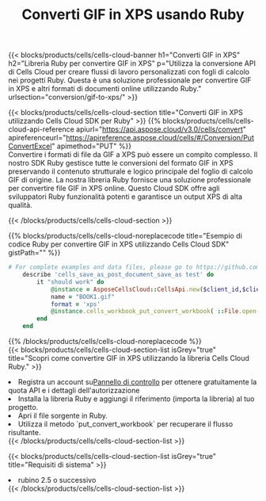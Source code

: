 ﻿---
title:  Converti GIF in XPS usando Ruby
description:  Utilizzando Aspose.Cells Cloud SDK per Ruby per convertire un file in formato GIF in un file in formato XPS.
kwords: Excel, Convert GIF to XPS, REST, Ruby
howto: How to convert GIF to XPS using Aspose.Cells Cloud Ruby library.
---
{{< blocks/products/cells/cells-cloud-banner h1="Converti GIF in XPS" h2="Libreria Ruby per convertire GIF in XPS" p="Utilizza la conversione API di Cells Cloud per creare flussi di lavoro personalizzati con fogli di calcolo nei progetti Ruby. Questa è una soluzione professionale per convertire GIF in XPS e altri formati di documenti online utilizzando Ruby." urlsection="conversion/gif-to-xps/" >}}

{{< blocks/products/cells/cells-cloud-section title="Converti GIF in XPS utilizzando Cells Cloud SDK per Ruby" >}}
{{% blocks/products/cells/cells-cloud-api-reference apiurl="https://api.aspose.cloud/v3.0/cells/convert" apireferenceurl="https://apireference.aspose.cloud/cells/#/Conversion/PutConvertExcel" apimethod="PUT" %}}
<br/>
Convertire i formati di file da GIF a XPS può essere un compito complesso. Il nostro SDK Ruby gestisce tutte le conversioni del formato GIF in XPS preservando il contenuto strutturale e logico principale del foglio di calcolo GIF di origine. La nostra libreria Ruby fornisce una soluzione professionale per convertire file GIF in XPS online. Questo Cloud SDK offre agli sviluppatori Ruby funzionalità potenti e garantisce un output XPS di alta qualità.

{{< /blocks/products/cells/cells-cloud-section >}}

{{% blocks/products/cells/cells-cloud-noreplacecode title="Esempio di codice Ruby per convertire GIF in XPS utilizzando Cells Cloud SDK" gistPath="" %}}
 
```ruby
# For complete examples and data files, please go to https://github.com/aspose-cells-cloud/aspose-cells-cloud-ruby/
    describe 'cells_save_as_post_document_save_as test' do
        it "should work" do
            @instance = AsposeCellsCloud::CellsApi.new($client_id,$client_secret,"v3.0","https://api.aspose.cloud/")
            name = "BOOK1.gif"
            format = 'xps'
            @instance.cells_workbook_put_convert_workbook( ::File.open(File.expand_path("data/"+name),"r")  {|io| io.read(io.size) },{:format=>format})     
        end
    end
```
 
{{% /blocks/products/cells/cells-cloud-noreplacecode %}}
<br/>
{{< blocks/products/cells/cells-cloud-section-list isGrey="true" title="Scopri come convertire GIF in XPS utilizzando la libreria Cells Cloud Ruby." >}}
<li> Registra un account su<a href="https://dashboard.aspose.cloud/">Pannello di controllo</a> per ottenere gratuitamente la quota API e i dettagli dell'autorizzazione</li>
<li>Installa la libreria Ruby e aggiungi il riferimento (importa la libreria) al tuo progetto.</li>
<li>Apri il file sorgente in Ruby.</li>
<li>Utilizza il metodo `put_convert_workbook` per recuperare il flusso risultante.</li>
{{< /blocks/products/cells/cells-cloud-section-list >}}

{{< blocks/products/cells/cells-cloud-section-list isGrey="true" title="Requisiti di sistema" >}}
<li>rubino 2.5 o successivo</li>
{{< /blocks/products/cells/cells-cloud-section-list >}}
